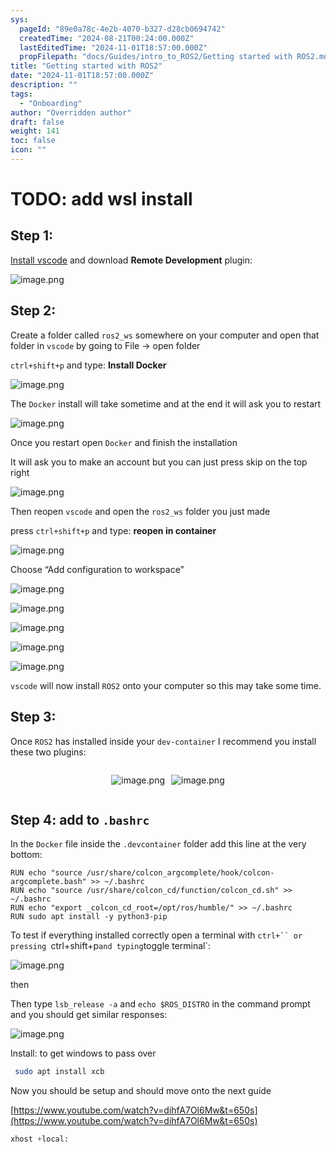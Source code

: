 ```yaml
---
sys:
  pageId: "89e0a78c-4e2b-4070-b327-d28cb0694742"
  createdTime: "2024-08-21T00:24:00.000Z"
  lastEditedTime: "2024-11-01T18:57:00.000Z"
  propFilepath: "docs/Guides/intro_to_ROS2/Getting started with ROS2.md"
title: "Getting started with ROS2"
date: "2024-11-01T18:57:00.000Z"
description: ""
tags:
  - "Onboarding"
author: "Overridden author"
draft: false
weight: 141
toc: false
icon: ""
---
```


# TODO: add wsl install

## Step 1:

[Install vscode](https://code.visualstudio.com/download) and download **Remote Development** plugin:

![image.png](https://prod-files-secure.s3.us-west-2.amazonaws.com/d518164a-d88e-44d1-a4ee-3adb3bd8bce0/efb52993-1881-4a40-b95e-6f020334f022/image.png?X-Amz-Algorithm=AWS4-HMAC-SHA256&X-Amz-Content-Sha256=UNSIGNED-PAYLOAD&X-Amz-Credential=ASIAZI2LB466WY3BYGGI%2F20250327%2Fus-west-2%2Fs3%2Faws4_request&X-Amz-Date=20250327T181120Z&X-Amz-Expires=3600&X-Amz-Security-Token=IQoJb3JpZ2luX2VjEOL%2F%2F%2F%2F%2F%2F%2F%2F%2F%2FwEaCXVzLXdlc3QtMiJIMEYCIQCNEnuFMPd1fIlTaOq%2B64kyZksmpznfZPnGSf89vT%2FAdAIhANiua7A529hpAKnQ3jwHaJQdgp8Id4xba6FtKN8OvniJKv8DCEsQABoMNjM3NDIzMTgzODA1IgyndYm0dC195sdcTJQq3APs6MNR1GltJq7JE9uiZlRs5pkmCxZoFgDwpSm%2FG5EAYaqPczajcL6PBBVsHm5K4GYIIpgL3S0mcFkrlrlh9h1zU3NbeKfMyRiFbGsLBhvMVWfBIPqApaHZHkO0HFWHam00r%2FsZS3EgS0PQLmRUUEvkEH3M5OKhfaBPRDNOLu%2BwJruJmPFGTMbMJdeuxv%2FW1okrueh66eVAAaNk9hsYMVE325J4u2uPgLQJOXlp0O3aBk0e8YubDnDfuSI6qpSLn76NgZQV1tn%2B2xDjOFoEq7K1z4WKTwdzE2dX3XIzdv%2BJ26E7u7FGxgKiwozE0sYCkaB66WZi%2F5XIg90tpincux9WSHjd2Yh1pSN1ifOW4V0zeiimhqP7QgnMBtPejyWUtYz%2Bix8wOM%2BpkqfcLjnp8mRRFjVZn4qvV4tmlOhJReWkh37pDkvYvUnY9LE%2FeijNXQZ3ATaT%2B%2F3z26IfuuuF62vCTr7ge7sls5sHfnIc6jQ7YysDFg0Vmedbxj58Zbm7IhLHNZQITwF424s%2BSquMoJc7BFs%2FQdnvkmxxm1Ehai0ZbE0HDa7zAtRtv4h1YnYl%2FfO2WYV5DqbDFVg7cJ%2BtF4oSOqLFjY4kUaGo3QgGwTtcJzlzabIVjZcAGFJWiTDuopa%2FBjqkAUd70WEpcyGvUhctl8cih%2F%2BL0Y%2BzLxS99r6Zu6u8e%2FOuFuJqc04VsWIyp5MT5EFqTPZgi%2FtPsZCXYgLSPz9Gr1oeWTCmN8zBHuXY8syp0hi%2Fl5wa0uHA1ccgd3nbVXDY0DXU%2F0A7%2Bw103wHpAoCneuSWIfbNIY0%2BZI%2BnZF8Vn8rUUkZMYM9engqedq7BZPbaTmJseeEpgJ9dQDYCuItuQ7sGRBcs&X-Amz-Signature=4e5df79d012769ef1dfe0f4b2b90b9860d5aad3e698e38b60aff7353771fabde&X-Amz-SignedHeaders=host&x-id=GetObject)

## Step 2:

Create a folder called `ros2_ws` somewhere on your computer and open that folder in `vscode` by going to File → open folder 

`ctrl+shift+p` and type: **Install Docker**

![image.png](https://prod-files-secure.s3.us-west-2.amazonaws.com/d518164a-d88e-44d1-a4ee-3adb3bd8bce0/2269dc0e-1cd5-47ff-bceb-c04ad9b2eab0/image.png?X-Amz-Algorithm=AWS4-HMAC-SHA256&X-Amz-Content-Sha256=UNSIGNED-PAYLOAD&X-Amz-Credential=ASIAZI2LB466WY3BYGGI%2F20250327%2Fus-west-2%2Fs3%2Faws4_request&X-Amz-Date=20250327T181120Z&X-Amz-Expires=3600&X-Amz-Security-Token=IQoJb3JpZ2luX2VjEOL%2F%2F%2F%2F%2F%2F%2F%2F%2F%2FwEaCXVzLXdlc3QtMiJIMEYCIQCNEnuFMPd1fIlTaOq%2B64kyZksmpznfZPnGSf89vT%2FAdAIhANiua7A529hpAKnQ3jwHaJQdgp8Id4xba6FtKN8OvniJKv8DCEsQABoMNjM3NDIzMTgzODA1IgyndYm0dC195sdcTJQq3APs6MNR1GltJq7JE9uiZlRs5pkmCxZoFgDwpSm%2FG5EAYaqPczajcL6PBBVsHm5K4GYIIpgL3S0mcFkrlrlh9h1zU3NbeKfMyRiFbGsLBhvMVWfBIPqApaHZHkO0HFWHam00r%2FsZS3EgS0PQLmRUUEvkEH3M5OKhfaBPRDNOLu%2BwJruJmPFGTMbMJdeuxv%2FW1okrueh66eVAAaNk9hsYMVE325J4u2uPgLQJOXlp0O3aBk0e8YubDnDfuSI6qpSLn76NgZQV1tn%2B2xDjOFoEq7K1z4WKTwdzE2dX3XIzdv%2BJ26E7u7FGxgKiwozE0sYCkaB66WZi%2F5XIg90tpincux9WSHjd2Yh1pSN1ifOW4V0zeiimhqP7QgnMBtPejyWUtYz%2Bix8wOM%2BpkqfcLjnp8mRRFjVZn4qvV4tmlOhJReWkh37pDkvYvUnY9LE%2FeijNXQZ3ATaT%2B%2F3z26IfuuuF62vCTr7ge7sls5sHfnIc6jQ7YysDFg0Vmedbxj58Zbm7IhLHNZQITwF424s%2BSquMoJc7BFs%2FQdnvkmxxm1Ehai0ZbE0HDa7zAtRtv4h1YnYl%2FfO2WYV5DqbDFVg7cJ%2BtF4oSOqLFjY4kUaGo3QgGwTtcJzlzabIVjZcAGFJWiTDuopa%2FBjqkAUd70WEpcyGvUhctl8cih%2F%2BL0Y%2BzLxS99r6Zu6u8e%2FOuFuJqc04VsWIyp5MT5EFqTPZgi%2FtPsZCXYgLSPz9Gr1oeWTCmN8zBHuXY8syp0hi%2Fl5wa0uHA1ccgd3nbVXDY0DXU%2F0A7%2Bw103wHpAoCneuSWIfbNIY0%2BZI%2BnZF8Vn8rUUkZMYM9engqedq7BZPbaTmJseeEpgJ9dQDYCuItuQ7sGRBcs&X-Amz-Signature=d2d64ff83986dfcc46d635b41aa0739e6f6eefba0aabe531b319c8537c801d93&X-Amz-SignedHeaders=host&x-id=GetObject)

The `Docker` install will take sometime and at the end it will ask you to restart

![image.png](https://prod-files-secure.s3.us-west-2.amazonaws.com/d518164a-d88e-44d1-a4ee-3adb3bd8bce0/ed233f78-be33-4b1f-b89c-9c346c0e961e/image.png?X-Amz-Algorithm=AWS4-HMAC-SHA256&X-Amz-Content-Sha256=UNSIGNED-PAYLOAD&X-Amz-Credential=ASIAZI2LB466WY3BYGGI%2F20250327%2Fus-west-2%2Fs3%2Faws4_request&X-Amz-Date=20250327T181120Z&X-Amz-Expires=3600&X-Amz-Security-Token=IQoJb3JpZ2luX2VjEOL%2F%2F%2F%2F%2F%2F%2F%2F%2F%2FwEaCXVzLXdlc3QtMiJIMEYCIQCNEnuFMPd1fIlTaOq%2B64kyZksmpznfZPnGSf89vT%2FAdAIhANiua7A529hpAKnQ3jwHaJQdgp8Id4xba6FtKN8OvniJKv8DCEsQABoMNjM3NDIzMTgzODA1IgyndYm0dC195sdcTJQq3APs6MNR1GltJq7JE9uiZlRs5pkmCxZoFgDwpSm%2FG5EAYaqPczajcL6PBBVsHm5K4GYIIpgL3S0mcFkrlrlh9h1zU3NbeKfMyRiFbGsLBhvMVWfBIPqApaHZHkO0HFWHam00r%2FsZS3EgS0PQLmRUUEvkEH3M5OKhfaBPRDNOLu%2BwJruJmPFGTMbMJdeuxv%2FW1okrueh66eVAAaNk9hsYMVE325J4u2uPgLQJOXlp0O3aBk0e8YubDnDfuSI6qpSLn76NgZQV1tn%2B2xDjOFoEq7K1z4WKTwdzE2dX3XIzdv%2BJ26E7u7FGxgKiwozE0sYCkaB66WZi%2F5XIg90tpincux9WSHjd2Yh1pSN1ifOW4V0zeiimhqP7QgnMBtPejyWUtYz%2Bix8wOM%2BpkqfcLjnp8mRRFjVZn4qvV4tmlOhJReWkh37pDkvYvUnY9LE%2FeijNXQZ3ATaT%2B%2F3z26IfuuuF62vCTr7ge7sls5sHfnIc6jQ7YysDFg0Vmedbxj58Zbm7IhLHNZQITwF424s%2BSquMoJc7BFs%2FQdnvkmxxm1Ehai0ZbE0HDa7zAtRtv4h1YnYl%2FfO2WYV5DqbDFVg7cJ%2BtF4oSOqLFjY4kUaGo3QgGwTtcJzlzabIVjZcAGFJWiTDuopa%2FBjqkAUd70WEpcyGvUhctl8cih%2F%2BL0Y%2BzLxS99r6Zu6u8e%2FOuFuJqc04VsWIyp5MT5EFqTPZgi%2FtPsZCXYgLSPz9Gr1oeWTCmN8zBHuXY8syp0hi%2Fl5wa0uHA1ccgd3nbVXDY0DXU%2F0A7%2Bw103wHpAoCneuSWIfbNIY0%2BZI%2BnZF8Vn8rUUkZMYM9engqedq7BZPbaTmJseeEpgJ9dQDYCuItuQ7sGRBcs&X-Amz-Signature=63aee310403050f98f81ee8ac011e4effb1ca098d3f67c7accd83f11051332dc&X-Amz-SignedHeaders=host&x-id=GetObject)

Once you restart open `Docker` and finish the installation

It will ask you to make an account but you can just press skip on the top right

![image.png](https://prod-files-secure.s3.us-west-2.amazonaws.com/d518164a-d88e-44d1-a4ee-3adb3bd8bce0/21010ad9-1659-4fd9-9f59-9932a09b2a3d/image.png?X-Amz-Algorithm=AWS4-HMAC-SHA256&X-Amz-Content-Sha256=UNSIGNED-PAYLOAD&X-Amz-Credential=ASIAZI2LB466WY3BYGGI%2F20250327%2Fus-west-2%2Fs3%2Faws4_request&X-Amz-Date=20250327T181120Z&X-Amz-Expires=3600&X-Amz-Security-Token=IQoJb3JpZ2luX2VjEOL%2F%2F%2F%2F%2F%2F%2F%2F%2F%2FwEaCXVzLXdlc3QtMiJIMEYCIQCNEnuFMPd1fIlTaOq%2B64kyZksmpznfZPnGSf89vT%2FAdAIhANiua7A529hpAKnQ3jwHaJQdgp8Id4xba6FtKN8OvniJKv8DCEsQABoMNjM3NDIzMTgzODA1IgyndYm0dC195sdcTJQq3APs6MNR1GltJq7JE9uiZlRs5pkmCxZoFgDwpSm%2FG5EAYaqPczajcL6PBBVsHm5K4GYIIpgL3S0mcFkrlrlh9h1zU3NbeKfMyRiFbGsLBhvMVWfBIPqApaHZHkO0HFWHam00r%2FsZS3EgS0PQLmRUUEvkEH3M5OKhfaBPRDNOLu%2BwJruJmPFGTMbMJdeuxv%2FW1okrueh66eVAAaNk9hsYMVE325J4u2uPgLQJOXlp0O3aBk0e8YubDnDfuSI6qpSLn76NgZQV1tn%2B2xDjOFoEq7K1z4WKTwdzE2dX3XIzdv%2BJ26E7u7FGxgKiwozE0sYCkaB66WZi%2F5XIg90tpincux9WSHjd2Yh1pSN1ifOW4V0zeiimhqP7QgnMBtPejyWUtYz%2Bix8wOM%2BpkqfcLjnp8mRRFjVZn4qvV4tmlOhJReWkh37pDkvYvUnY9LE%2FeijNXQZ3ATaT%2B%2F3z26IfuuuF62vCTr7ge7sls5sHfnIc6jQ7YysDFg0Vmedbxj58Zbm7IhLHNZQITwF424s%2BSquMoJc7BFs%2FQdnvkmxxm1Ehai0ZbE0HDa7zAtRtv4h1YnYl%2FfO2WYV5DqbDFVg7cJ%2BtF4oSOqLFjY4kUaGo3QgGwTtcJzlzabIVjZcAGFJWiTDuopa%2FBjqkAUd70WEpcyGvUhctl8cih%2F%2BL0Y%2BzLxS99r6Zu6u8e%2FOuFuJqc04VsWIyp5MT5EFqTPZgi%2FtPsZCXYgLSPz9Gr1oeWTCmN8zBHuXY8syp0hi%2Fl5wa0uHA1ccgd3nbVXDY0DXU%2F0A7%2Bw103wHpAoCneuSWIfbNIY0%2BZI%2BnZF8Vn8rUUkZMYM9engqedq7BZPbaTmJseeEpgJ9dQDYCuItuQ7sGRBcs&X-Amz-Signature=8582da1c526c200f54f020b41894f436090cd799f5742f04b97f316b6cdb5c94&X-Amz-SignedHeaders=host&x-id=GetObject)

Then reopen `vscode` and open the `ros2_ws` folder you just made

press `ctrl+shift+p` and type: **reopen in container**

![image.png](https://prod-files-secure.s3.us-west-2.amazonaws.com/d518164a-d88e-44d1-a4ee-3adb3bd8bce0/4e93b8c2-41ad-488c-8095-c74205196118/image.png?X-Amz-Algorithm=AWS4-HMAC-SHA256&X-Amz-Content-Sha256=UNSIGNED-PAYLOAD&X-Amz-Credential=ASIAZI2LB466WY3BYGGI%2F20250327%2Fus-west-2%2Fs3%2Faws4_request&X-Amz-Date=20250327T181120Z&X-Amz-Expires=3600&X-Amz-Security-Token=IQoJb3JpZ2luX2VjEOL%2F%2F%2F%2F%2F%2F%2F%2F%2F%2FwEaCXVzLXdlc3QtMiJIMEYCIQCNEnuFMPd1fIlTaOq%2B64kyZksmpznfZPnGSf89vT%2FAdAIhANiua7A529hpAKnQ3jwHaJQdgp8Id4xba6FtKN8OvniJKv8DCEsQABoMNjM3NDIzMTgzODA1IgyndYm0dC195sdcTJQq3APs6MNR1GltJq7JE9uiZlRs5pkmCxZoFgDwpSm%2FG5EAYaqPczajcL6PBBVsHm5K4GYIIpgL3S0mcFkrlrlh9h1zU3NbeKfMyRiFbGsLBhvMVWfBIPqApaHZHkO0HFWHam00r%2FsZS3EgS0PQLmRUUEvkEH3M5OKhfaBPRDNOLu%2BwJruJmPFGTMbMJdeuxv%2FW1okrueh66eVAAaNk9hsYMVE325J4u2uPgLQJOXlp0O3aBk0e8YubDnDfuSI6qpSLn76NgZQV1tn%2B2xDjOFoEq7K1z4WKTwdzE2dX3XIzdv%2BJ26E7u7FGxgKiwozE0sYCkaB66WZi%2F5XIg90tpincux9WSHjd2Yh1pSN1ifOW4V0zeiimhqP7QgnMBtPejyWUtYz%2Bix8wOM%2BpkqfcLjnp8mRRFjVZn4qvV4tmlOhJReWkh37pDkvYvUnY9LE%2FeijNXQZ3ATaT%2B%2F3z26IfuuuF62vCTr7ge7sls5sHfnIc6jQ7YysDFg0Vmedbxj58Zbm7IhLHNZQITwF424s%2BSquMoJc7BFs%2FQdnvkmxxm1Ehai0ZbE0HDa7zAtRtv4h1YnYl%2FfO2WYV5DqbDFVg7cJ%2BtF4oSOqLFjY4kUaGo3QgGwTtcJzlzabIVjZcAGFJWiTDuopa%2FBjqkAUd70WEpcyGvUhctl8cih%2F%2BL0Y%2BzLxS99r6Zu6u8e%2FOuFuJqc04VsWIyp5MT5EFqTPZgi%2FtPsZCXYgLSPz9Gr1oeWTCmN8zBHuXY8syp0hi%2Fl5wa0uHA1ccgd3nbVXDY0DXU%2F0A7%2Bw103wHpAoCneuSWIfbNIY0%2BZI%2BnZF8Vn8rUUkZMYM9engqedq7BZPbaTmJseeEpgJ9dQDYCuItuQ7sGRBcs&X-Amz-Signature=2a9549de4bf71a711054a10b32a0371a587e10a8f387e929d9d1cf7ba738733e&X-Amz-SignedHeaders=host&x-id=GetObject)

Choose “Add configuration to workspace”

![image.png](https://prod-files-secure.s3.us-west-2.amazonaws.com/d518164a-d88e-44d1-a4ee-3adb3bd8bce0/9560b282-5060-4989-ba37-97e7b2c22476/image.png?X-Amz-Algorithm=AWS4-HMAC-SHA256&X-Amz-Content-Sha256=UNSIGNED-PAYLOAD&X-Amz-Credential=ASIAZI2LB466WY3BYGGI%2F20250327%2Fus-west-2%2Fs3%2Faws4_request&X-Amz-Date=20250327T181120Z&X-Amz-Expires=3600&X-Amz-Security-Token=IQoJb3JpZ2luX2VjEOL%2F%2F%2F%2F%2F%2F%2F%2F%2F%2FwEaCXVzLXdlc3QtMiJIMEYCIQCNEnuFMPd1fIlTaOq%2B64kyZksmpznfZPnGSf89vT%2FAdAIhANiua7A529hpAKnQ3jwHaJQdgp8Id4xba6FtKN8OvniJKv8DCEsQABoMNjM3NDIzMTgzODA1IgyndYm0dC195sdcTJQq3APs6MNR1GltJq7JE9uiZlRs5pkmCxZoFgDwpSm%2FG5EAYaqPczajcL6PBBVsHm5K4GYIIpgL3S0mcFkrlrlh9h1zU3NbeKfMyRiFbGsLBhvMVWfBIPqApaHZHkO0HFWHam00r%2FsZS3EgS0PQLmRUUEvkEH3M5OKhfaBPRDNOLu%2BwJruJmPFGTMbMJdeuxv%2FW1okrueh66eVAAaNk9hsYMVE325J4u2uPgLQJOXlp0O3aBk0e8YubDnDfuSI6qpSLn76NgZQV1tn%2B2xDjOFoEq7K1z4WKTwdzE2dX3XIzdv%2BJ26E7u7FGxgKiwozE0sYCkaB66WZi%2F5XIg90tpincux9WSHjd2Yh1pSN1ifOW4V0zeiimhqP7QgnMBtPejyWUtYz%2Bix8wOM%2BpkqfcLjnp8mRRFjVZn4qvV4tmlOhJReWkh37pDkvYvUnY9LE%2FeijNXQZ3ATaT%2B%2F3z26IfuuuF62vCTr7ge7sls5sHfnIc6jQ7YysDFg0Vmedbxj58Zbm7IhLHNZQITwF424s%2BSquMoJc7BFs%2FQdnvkmxxm1Ehai0ZbE0HDa7zAtRtv4h1YnYl%2FfO2WYV5DqbDFVg7cJ%2BtF4oSOqLFjY4kUaGo3QgGwTtcJzlzabIVjZcAGFJWiTDuopa%2FBjqkAUd70WEpcyGvUhctl8cih%2F%2BL0Y%2BzLxS99r6Zu6u8e%2FOuFuJqc04VsWIyp5MT5EFqTPZgi%2FtPsZCXYgLSPz9Gr1oeWTCmN8zBHuXY8syp0hi%2Fl5wa0uHA1ccgd3nbVXDY0DXU%2F0A7%2Bw103wHpAoCneuSWIfbNIY0%2BZI%2BnZF8Vn8rUUkZMYM9engqedq7BZPbaTmJseeEpgJ9dQDYCuItuQ7sGRBcs&X-Amz-Signature=c54d1fb09d9c4dca6291e24be79806dd05e08fcac9c752c055009598a74012be&X-Amz-SignedHeaders=host&x-id=GetObject)

![image.png](https://prod-files-secure.s3.us-west-2.amazonaws.com/d518164a-d88e-44d1-a4ee-3adb3bd8bce0/2ee63f81-886b-48e8-a553-dc6e5eac99e4/image.png?X-Amz-Algorithm=AWS4-HMAC-SHA256&X-Amz-Content-Sha256=UNSIGNED-PAYLOAD&X-Amz-Credential=ASIAZI2LB466WY3BYGGI%2F20250327%2Fus-west-2%2Fs3%2Faws4_request&X-Amz-Date=20250327T181120Z&X-Amz-Expires=3600&X-Amz-Security-Token=IQoJb3JpZ2luX2VjEOL%2F%2F%2F%2F%2F%2F%2F%2F%2F%2FwEaCXVzLXdlc3QtMiJIMEYCIQCNEnuFMPd1fIlTaOq%2B64kyZksmpznfZPnGSf89vT%2FAdAIhANiua7A529hpAKnQ3jwHaJQdgp8Id4xba6FtKN8OvniJKv8DCEsQABoMNjM3NDIzMTgzODA1IgyndYm0dC195sdcTJQq3APs6MNR1GltJq7JE9uiZlRs5pkmCxZoFgDwpSm%2FG5EAYaqPczajcL6PBBVsHm5K4GYIIpgL3S0mcFkrlrlh9h1zU3NbeKfMyRiFbGsLBhvMVWfBIPqApaHZHkO0HFWHam00r%2FsZS3EgS0PQLmRUUEvkEH3M5OKhfaBPRDNOLu%2BwJruJmPFGTMbMJdeuxv%2FW1okrueh66eVAAaNk9hsYMVE325J4u2uPgLQJOXlp0O3aBk0e8YubDnDfuSI6qpSLn76NgZQV1tn%2B2xDjOFoEq7K1z4WKTwdzE2dX3XIzdv%2BJ26E7u7FGxgKiwozE0sYCkaB66WZi%2F5XIg90tpincux9WSHjd2Yh1pSN1ifOW4V0zeiimhqP7QgnMBtPejyWUtYz%2Bix8wOM%2BpkqfcLjnp8mRRFjVZn4qvV4tmlOhJReWkh37pDkvYvUnY9LE%2FeijNXQZ3ATaT%2B%2F3z26IfuuuF62vCTr7ge7sls5sHfnIc6jQ7YysDFg0Vmedbxj58Zbm7IhLHNZQITwF424s%2BSquMoJc7BFs%2FQdnvkmxxm1Ehai0ZbE0HDa7zAtRtv4h1YnYl%2FfO2WYV5DqbDFVg7cJ%2BtF4oSOqLFjY4kUaGo3QgGwTtcJzlzabIVjZcAGFJWiTDuopa%2FBjqkAUd70WEpcyGvUhctl8cih%2F%2BL0Y%2BzLxS99r6Zu6u8e%2FOuFuJqc04VsWIyp5MT5EFqTPZgi%2FtPsZCXYgLSPz9Gr1oeWTCmN8zBHuXY8syp0hi%2Fl5wa0uHA1ccgd3nbVXDY0DXU%2F0A7%2Bw103wHpAoCneuSWIfbNIY0%2BZI%2BnZF8Vn8rUUkZMYM9engqedq7BZPbaTmJseeEpgJ9dQDYCuItuQ7sGRBcs&X-Amz-Signature=a615f068ca0d075c0d70db82d1144c741ab438b05db562092aaf294794c9837b&X-Amz-SignedHeaders=host&x-id=GetObject)

![image.png](https://prod-files-secure.s3.us-west-2.amazonaws.com/d518164a-d88e-44d1-a4ee-3adb3bd8bce0/ae1580b2-b048-407e-aed9-b584224a7a04/image.png?X-Amz-Algorithm=AWS4-HMAC-SHA256&X-Amz-Content-Sha256=UNSIGNED-PAYLOAD&X-Amz-Credential=ASIAZI2LB466WY3BYGGI%2F20250327%2Fus-west-2%2Fs3%2Faws4_request&X-Amz-Date=20250327T181120Z&X-Amz-Expires=3600&X-Amz-Security-Token=IQoJb3JpZ2luX2VjEOL%2F%2F%2F%2F%2F%2F%2F%2F%2F%2FwEaCXVzLXdlc3QtMiJIMEYCIQCNEnuFMPd1fIlTaOq%2B64kyZksmpznfZPnGSf89vT%2FAdAIhANiua7A529hpAKnQ3jwHaJQdgp8Id4xba6FtKN8OvniJKv8DCEsQABoMNjM3NDIzMTgzODA1IgyndYm0dC195sdcTJQq3APs6MNR1GltJq7JE9uiZlRs5pkmCxZoFgDwpSm%2FG5EAYaqPczajcL6PBBVsHm5K4GYIIpgL3S0mcFkrlrlh9h1zU3NbeKfMyRiFbGsLBhvMVWfBIPqApaHZHkO0HFWHam00r%2FsZS3EgS0PQLmRUUEvkEH3M5OKhfaBPRDNOLu%2BwJruJmPFGTMbMJdeuxv%2FW1okrueh66eVAAaNk9hsYMVE325J4u2uPgLQJOXlp0O3aBk0e8YubDnDfuSI6qpSLn76NgZQV1tn%2B2xDjOFoEq7K1z4WKTwdzE2dX3XIzdv%2BJ26E7u7FGxgKiwozE0sYCkaB66WZi%2F5XIg90tpincux9WSHjd2Yh1pSN1ifOW4V0zeiimhqP7QgnMBtPejyWUtYz%2Bix8wOM%2BpkqfcLjnp8mRRFjVZn4qvV4tmlOhJReWkh37pDkvYvUnY9LE%2FeijNXQZ3ATaT%2B%2F3z26IfuuuF62vCTr7ge7sls5sHfnIc6jQ7YysDFg0Vmedbxj58Zbm7IhLHNZQITwF424s%2BSquMoJc7BFs%2FQdnvkmxxm1Ehai0ZbE0HDa7zAtRtv4h1YnYl%2FfO2WYV5DqbDFVg7cJ%2BtF4oSOqLFjY4kUaGo3QgGwTtcJzlzabIVjZcAGFJWiTDuopa%2FBjqkAUd70WEpcyGvUhctl8cih%2F%2BL0Y%2BzLxS99r6Zu6u8e%2FOuFuJqc04VsWIyp5MT5EFqTPZgi%2FtPsZCXYgLSPz9Gr1oeWTCmN8zBHuXY8syp0hi%2Fl5wa0uHA1ccgd3nbVXDY0DXU%2F0A7%2Bw103wHpAoCneuSWIfbNIY0%2BZI%2BnZF8Vn8rUUkZMYM9engqedq7BZPbaTmJseeEpgJ9dQDYCuItuQ7sGRBcs&X-Amz-Signature=9cb5c02e412d89e898e7a0879a392b7af095da6752ab015bcd64b689cd121cb2&X-Amz-SignedHeaders=host&x-id=GetObject)

![image.png](https://prod-files-secure.s3.us-west-2.amazonaws.com/d518164a-d88e-44d1-a4ee-3adb3bd8bce0/53255b28-f75e-430f-b9e3-c0ac8577e42b/image.png?X-Amz-Algorithm=AWS4-HMAC-SHA256&X-Amz-Content-Sha256=UNSIGNED-PAYLOAD&X-Amz-Credential=ASIAZI2LB466WY3BYGGI%2F20250327%2Fus-west-2%2Fs3%2Faws4_request&X-Amz-Date=20250327T181120Z&X-Amz-Expires=3600&X-Amz-Security-Token=IQoJb3JpZ2luX2VjEOL%2F%2F%2F%2F%2F%2F%2F%2F%2F%2FwEaCXVzLXdlc3QtMiJIMEYCIQCNEnuFMPd1fIlTaOq%2B64kyZksmpznfZPnGSf89vT%2FAdAIhANiua7A529hpAKnQ3jwHaJQdgp8Id4xba6FtKN8OvniJKv8DCEsQABoMNjM3NDIzMTgzODA1IgyndYm0dC195sdcTJQq3APs6MNR1GltJq7JE9uiZlRs5pkmCxZoFgDwpSm%2FG5EAYaqPczajcL6PBBVsHm5K4GYIIpgL3S0mcFkrlrlh9h1zU3NbeKfMyRiFbGsLBhvMVWfBIPqApaHZHkO0HFWHam00r%2FsZS3EgS0PQLmRUUEvkEH3M5OKhfaBPRDNOLu%2BwJruJmPFGTMbMJdeuxv%2FW1okrueh66eVAAaNk9hsYMVE325J4u2uPgLQJOXlp0O3aBk0e8YubDnDfuSI6qpSLn76NgZQV1tn%2B2xDjOFoEq7K1z4WKTwdzE2dX3XIzdv%2BJ26E7u7FGxgKiwozE0sYCkaB66WZi%2F5XIg90tpincux9WSHjd2Yh1pSN1ifOW4V0zeiimhqP7QgnMBtPejyWUtYz%2Bix8wOM%2BpkqfcLjnp8mRRFjVZn4qvV4tmlOhJReWkh37pDkvYvUnY9LE%2FeijNXQZ3ATaT%2B%2F3z26IfuuuF62vCTr7ge7sls5sHfnIc6jQ7YysDFg0Vmedbxj58Zbm7IhLHNZQITwF424s%2BSquMoJc7BFs%2FQdnvkmxxm1Ehai0ZbE0HDa7zAtRtv4h1YnYl%2FfO2WYV5DqbDFVg7cJ%2BtF4oSOqLFjY4kUaGo3QgGwTtcJzlzabIVjZcAGFJWiTDuopa%2FBjqkAUd70WEpcyGvUhctl8cih%2F%2BL0Y%2BzLxS99r6Zu6u8e%2FOuFuJqc04VsWIyp5MT5EFqTPZgi%2FtPsZCXYgLSPz9Gr1oeWTCmN8zBHuXY8syp0hi%2Fl5wa0uHA1ccgd3nbVXDY0DXU%2F0A7%2Bw103wHpAoCneuSWIfbNIY0%2BZI%2BnZF8Vn8rUUkZMYM9engqedq7BZPbaTmJseeEpgJ9dQDYCuItuQ7sGRBcs&X-Amz-Signature=5c0b655688b592ac669f831c3d5a64c8a68c8ece74567a6c2687dd2f015b0e4d&X-Amz-SignedHeaders=host&x-id=GetObject)

![image.png](https://prod-files-secure.s3.us-west-2.amazonaws.com/d518164a-d88e-44d1-a4ee-3adb3bd8bce0/7c562767-5af9-4ffb-97d1-327bcdf4ee00/image.png?X-Amz-Algorithm=AWS4-HMAC-SHA256&X-Amz-Content-Sha256=UNSIGNED-PAYLOAD&X-Amz-Credential=ASIAZI2LB466WY3BYGGI%2F20250327%2Fus-west-2%2Fs3%2Faws4_request&X-Amz-Date=20250327T181120Z&X-Amz-Expires=3600&X-Amz-Security-Token=IQoJb3JpZ2luX2VjEOL%2F%2F%2F%2F%2F%2F%2F%2F%2F%2FwEaCXVzLXdlc3QtMiJIMEYCIQCNEnuFMPd1fIlTaOq%2B64kyZksmpznfZPnGSf89vT%2FAdAIhANiua7A529hpAKnQ3jwHaJQdgp8Id4xba6FtKN8OvniJKv8DCEsQABoMNjM3NDIzMTgzODA1IgyndYm0dC195sdcTJQq3APs6MNR1GltJq7JE9uiZlRs5pkmCxZoFgDwpSm%2FG5EAYaqPczajcL6PBBVsHm5K4GYIIpgL3S0mcFkrlrlh9h1zU3NbeKfMyRiFbGsLBhvMVWfBIPqApaHZHkO0HFWHam00r%2FsZS3EgS0PQLmRUUEvkEH3M5OKhfaBPRDNOLu%2BwJruJmPFGTMbMJdeuxv%2FW1okrueh66eVAAaNk9hsYMVE325J4u2uPgLQJOXlp0O3aBk0e8YubDnDfuSI6qpSLn76NgZQV1tn%2B2xDjOFoEq7K1z4WKTwdzE2dX3XIzdv%2BJ26E7u7FGxgKiwozE0sYCkaB66WZi%2F5XIg90tpincux9WSHjd2Yh1pSN1ifOW4V0zeiimhqP7QgnMBtPejyWUtYz%2Bix8wOM%2BpkqfcLjnp8mRRFjVZn4qvV4tmlOhJReWkh37pDkvYvUnY9LE%2FeijNXQZ3ATaT%2B%2F3z26IfuuuF62vCTr7ge7sls5sHfnIc6jQ7YysDFg0Vmedbxj58Zbm7IhLHNZQITwF424s%2BSquMoJc7BFs%2FQdnvkmxxm1Ehai0ZbE0HDa7zAtRtv4h1YnYl%2FfO2WYV5DqbDFVg7cJ%2BtF4oSOqLFjY4kUaGo3QgGwTtcJzlzabIVjZcAGFJWiTDuopa%2FBjqkAUd70WEpcyGvUhctl8cih%2F%2BL0Y%2BzLxS99r6Zu6u8e%2FOuFuJqc04VsWIyp5MT5EFqTPZgi%2FtPsZCXYgLSPz9Gr1oeWTCmN8zBHuXY8syp0hi%2Fl5wa0uHA1ccgd3nbVXDY0DXU%2F0A7%2Bw103wHpAoCneuSWIfbNIY0%2BZI%2BnZF8Vn8rUUkZMYM9engqedq7BZPbaTmJseeEpgJ9dQDYCuItuQ7sGRBcs&X-Amz-Signature=615757855d8a93cef59bc95f279564158068463565b843441ccc5ef0477f6e26&X-Amz-SignedHeaders=host&x-id=GetObject)

`vscode` will now install `ROS2` onto your computer so this may take some time.

## Step 3:

Once `ROS2` has installed inside your `dev-container` I recommend you install these two plugins:

<div style="display: flex;flex-direction: row; column-gap:10px; max-width: 630px;justify-content: center;">
<div>

![image.png](https://prod-files-secure.s3.us-west-2.amazonaws.com/d518164a-d88e-44d1-a4ee-3adb3bd8bce0/3fc3d550-5a54-4ba1-ba6b-faa01cdb7369/image.png?X-Amz-Algorithm=AWS4-HMAC-SHA256&X-Amz-Content-Sha256=UNSIGNED-PAYLOAD&X-Amz-Credential=ASIAZI2LB466QEDQJMDD%2F20250327%2Fus-west-2%2Fs3%2Faws4_request&X-Amz-Date=20250327T181130Z&X-Amz-Expires=3600&X-Amz-Security-Token=IQoJb3JpZ2luX2VjEOL%2F%2F%2F%2F%2F%2F%2F%2F%2F%2FwEaCXVzLXdlc3QtMiJGMEQCIBcj9bBndkFsj4YWveYk2FUZOuIxTbPbxE2LP4ZbNt0hAiAnkZxgnK26AUpT86F%2Fnaco8bwUw2zAv%2BDWxwjBwzo7ASr%2FAwhLEAAaDDYzNzQyMzE4MzgwNSIMJGwmdPFtwgMpgTV4KtwDvbcC8tX%2FAJo6nT6yVV3cHUiK2OwchUrSiEI15%2BVBgVsTY%2FM0WOQ%2BzG1UFQ0KvWKpNMRcn7%2BTnBtnj%2FXctRJM1mw9fUlyGsi4zPzOmii7kmdCmqw%2BAFLw9hfxAMeOBdwIqzL%2BMtFrymtGMqjfhuFx1gDrDa58UUla7IxG%2BwY2TxCLvW7vE4qoRO0GnKRKuoyOHY1PM1ttQ7%2BXdVs2LPL%2FTlgd7K3987prGgP2042wExlfCTXf5FcZQ9zHmUYvsdlNnRukc860qCQBJWVNvhGFKJPJe6osDkWzRlMSTpd566NQhpxiMvUF%2FTsfcyf6OHiTFSlyj2%2BXDbhl0zclw%2Bia4G8rgk2qHbLqjZg72RyQMC6NdMO8dRiObu%2FG1dCsCcqrspht5JWNIR%2BswkSQ0xMuGEpWFGmdqDwLkIpJLNOGr2fhtuBVT3ish2Vdu%2F1h2h65ZY9maqhg117JbZ24C0IMZr0Uvu1QE5%2FYKu0dO4V%2BPHDVU3gtmnu4zs5nBf4WM%2BYEaXSz6ub6KmjqorJCdorBnxCL%2Bxpnx8DI0881vbXF5xeOH85TeymFkI80DmzLDv0bV%2BUAsxkHyUk26CHw%2FSKSrYmLp54Uy6sOieW2YHj0TyjfYyvFY3YjitbcBFkw5KKWvwY6pgHEtYdb%2Bsh257uOvfKVoRRNz9GK663Etd6g5df4IQt3zo%2BfdeiwtoZH%2B9LaOWQj36aJxzGlPjCG%2F4luYJV12nDEaGcs7ggwa0el2henaydP2dIWOnhj90qq6WJRWyLThBf8jODaLXHOpfioF38nzQgwHIbE1vt89kIjlIl5hKhjr%2FsWDSlwcXIHtHrzSPIFnBu410zHc6B%2BBht3tuZkiN7aMl9rZuSS&X-Amz-Signature=5b64d4abfd47c5944210fd51bc4211c72d4ebc5d09a7b656a994f3977ba08f4d&X-Amz-SignedHeaders=host&x-id=GetObject)

</div>
<div>

![image.png](https://prod-files-secure.s3.us-west-2.amazonaws.com/d518164a-d88e-44d1-a4ee-3adb3bd8bce0/d994cc66-13c2-4093-a5a3-f84cf4601a82/image.png?X-Amz-Algorithm=AWS4-HMAC-SHA256&X-Amz-Content-Sha256=UNSIGNED-PAYLOAD&X-Amz-Credential=ASIAZI2LB466YE4FA53E%2F20250327%2Fus-west-2%2Fs3%2Faws4_request&X-Amz-Date=20250327T181131Z&X-Amz-Expires=3600&X-Amz-Security-Token=IQoJb3JpZ2luX2VjEOL%2F%2F%2F%2F%2F%2F%2F%2F%2F%2FwEaCXVzLXdlc3QtMiJIMEYCIQCwZKS02jgG%2BnyTtQP9G3AJXvA%2BeZoorZc08uAo6XajEAIhANYWQaznbejYLQk%2FuTXRWg6%2BwQ2Wo2EHGZlxchzoauMAKv8DCEsQABoMNjM3NDIzMTgzODA1IgzRevzDiTU3DZOa6aQq3AOH%2BWwSm93I1xGAS5n4mFPvPFv3dkt91GC%2B%2BJ315p%2BkW9Pt2Kkk00NBkD%2B0t94UDxSQzgaR4npvX5Jgg%2Bf%2B4t6YoUcAMcxI53%2FDaGvq0a1o9V5waHo683TqJ87xPU1EZKxd2MinxOJkTkUf4I1%2BX3cxvtML3jQRgRxkTQ8v2GqPEuAMBDJCni77lq7rDsBBWXnH%2FT31GpDg3OCUlYJ9fg5y18P9hTsLRk6NqNruInGKrygszVG8ki4rnMUd827OdmgUSqid8fhyT3s%2FfP5CBh5OZfxPW84DTcQ%2Fg3a1x6SyEfzBmC8Z5Q%2FlrwudWzFXixWFgF5iMe%2FSI9VbbixB2Kl2HoiS1dj2Q%2BPwzDgK9Y3sFVYC4qF1XPTh%2FO%2FLEXXzaOwGofz6P7AJh5%2FDEzM0dwIKX%2FhBghOsk%2FSo4slFEJACUAr%2B7IAhrWwYr84xpcjdlFdWOuf7rpBxf2kMRsUu9MIlBc42scvdt84eEU8s7N6uV8%2FD9QD9LnHpJohrMP9KoEYeqnrin9cVjzwOtH4hirOdXUXtIW%2FFKA2buVrNhbewcUbhjWl3wdN%2Fm6jLySGW6p1p4v%2BK%2BnXmhMGBZdhSp9NeN8PL%2BXUhzc3s3pmb9H1ktD7xEV0e6XTsUR%2BBQTCMo5a%2FBjqkAQdzE%2BgJh%2BAM572XNXexhcs91ko9%2F2GM7gX8Pevbg9HIWA1HRFuBJ7grwPMX%2Bx6oqDkKkj4hoaN815XrzMYCGSqMlqdRINYTFt12gHsZF0V8qhwVK1O3ZKyyD%2FrrewwOyS6yXLH4oZpHyICX09ZZkD85tjBeENLVe%2FTQSQRKQ4WhEr85fVEcUNWLAscjmqfJ59Pn2%2FwiaCCWnEhcgozYZ%2BMrrpE%2F&X-Amz-Signature=b97da156519f73a6247475754382a828d225f6fd07d36afcdbb03caa96a36a12&X-Amz-SignedHeaders=host&x-id=GetObject)

</div>
</div>

## Step 4: add to `.bashrc`

In the `Docker` file inside the `.devcontainer` folder add this line at the very bottom: 

```docker
RUN echo "source /usr/share/colcon_argcomplete/hook/colcon-argcomplete.bash" >> ~/.bashrc
RUN echo "source /usr/share/colcon_cd/function/colcon_cd.sh" >> ~/.bashrc
RUN echo "export _colcon_cd_root=/opt/ros/humble/" >> ~/.bashrc
RUN sudo apt install -y python3-pip 
```

To test if everything installed correctly open a terminal with `ctrl+`` or pressing `ctrl+shift+p` and typing `toggle terminal`:

![image.png](https://prod-files-secure.s3.us-west-2.amazonaws.com/d518164a-d88e-44d1-a4ee-3adb3bd8bce0/6a4943d8-b04e-4c02-9a58-775f3384d1a5/image.png?X-Amz-Algorithm=AWS4-HMAC-SHA256&X-Amz-Content-Sha256=UNSIGNED-PAYLOAD&X-Amz-Credential=ASIAZI2LB466WY3BYGGI%2F20250327%2Fus-west-2%2Fs3%2Faws4_request&X-Amz-Date=20250327T181120Z&X-Amz-Expires=3600&X-Amz-Security-Token=IQoJb3JpZ2luX2VjEOL%2F%2F%2F%2F%2F%2F%2F%2F%2F%2FwEaCXVzLXdlc3QtMiJIMEYCIQCNEnuFMPd1fIlTaOq%2B64kyZksmpznfZPnGSf89vT%2FAdAIhANiua7A529hpAKnQ3jwHaJQdgp8Id4xba6FtKN8OvniJKv8DCEsQABoMNjM3NDIzMTgzODA1IgyndYm0dC195sdcTJQq3APs6MNR1GltJq7JE9uiZlRs5pkmCxZoFgDwpSm%2FG5EAYaqPczajcL6PBBVsHm5K4GYIIpgL3S0mcFkrlrlh9h1zU3NbeKfMyRiFbGsLBhvMVWfBIPqApaHZHkO0HFWHam00r%2FsZS3EgS0PQLmRUUEvkEH3M5OKhfaBPRDNOLu%2BwJruJmPFGTMbMJdeuxv%2FW1okrueh66eVAAaNk9hsYMVE325J4u2uPgLQJOXlp0O3aBk0e8YubDnDfuSI6qpSLn76NgZQV1tn%2B2xDjOFoEq7K1z4WKTwdzE2dX3XIzdv%2BJ26E7u7FGxgKiwozE0sYCkaB66WZi%2F5XIg90tpincux9WSHjd2Yh1pSN1ifOW4V0zeiimhqP7QgnMBtPejyWUtYz%2Bix8wOM%2BpkqfcLjnp8mRRFjVZn4qvV4tmlOhJReWkh37pDkvYvUnY9LE%2FeijNXQZ3ATaT%2B%2F3z26IfuuuF62vCTr7ge7sls5sHfnIc6jQ7YysDFg0Vmedbxj58Zbm7IhLHNZQITwF424s%2BSquMoJc7BFs%2FQdnvkmxxm1Ehai0ZbE0HDa7zAtRtv4h1YnYl%2FfO2WYV5DqbDFVg7cJ%2BtF4oSOqLFjY4kUaGo3QgGwTtcJzlzabIVjZcAGFJWiTDuopa%2FBjqkAUd70WEpcyGvUhctl8cih%2F%2BL0Y%2BzLxS99r6Zu6u8e%2FOuFuJqc04VsWIyp5MT5EFqTPZgi%2FtPsZCXYgLSPz9Gr1oeWTCmN8zBHuXY8syp0hi%2Fl5wa0uHA1ccgd3nbVXDY0DXU%2F0A7%2Bw103wHpAoCneuSWIfbNIY0%2BZI%2BnZF8Vn8rUUkZMYM9engqedq7BZPbaTmJseeEpgJ9dQDYCuItuQ7sGRBcs&X-Amz-Signature=b54a78f13c4cd8f2360c000b998eaaaca7963a62f48f9e66cd0192b6ff579c6b&X-Amz-SignedHeaders=host&x-id=GetObject)

then 

Then type `lsb_release -a` and `echo $ROS_DISTRO` in the command prompt and you should get similar responses:

![image.png](https://prod-files-secure.s3.us-west-2.amazonaws.com/d518164a-d88e-44d1-a4ee-3adb3bd8bce0/3e635dec-a805-4e85-8b9e-d000e5b71a4e/image.png?X-Amz-Algorithm=AWS4-HMAC-SHA256&X-Amz-Content-Sha256=UNSIGNED-PAYLOAD&X-Amz-Credential=ASIAZI2LB466WY3BYGGI%2F20250327%2Fus-west-2%2Fs3%2Faws4_request&X-Amz-Date=20250327T181120Z&X-Amz-Expires=3600&X-Amz-Security-Token=IQoJb3JpZ2luX2VjEOL%2F%2F%2F%2F%2F%2F%2F%2F%2F%2FwEaCXVzLXdlc3QtMiJIMEYCIQCNEnuFMPd1fIlTaOq%2B64kyZksmpznfZPnGSf89vT%2FAdAIhANiua7A529hpAKnQ3jwHaJQdgp8Id4xba6FtKN8OvniJKv8DCEsQABoMNjM3NDIzMTgzODA1IgyndYm0dC195sdcTJQq3APs6MNR1GltJq7JE9uiZlRs5pkmCxZoFgDwpSm%2FG5EAYaqPczajcL6PBBVsHm5K4GYIIpgL3S0mcFkrlrlh9h1zU3NbeKfMyRiFbGsLBhvMVWfBIPqApaHZHkO0HFWHam00r%2FsZS3EgS0PQLmRUUEvkEH3M5OKhfaBPRDNOLu%2BwJruJmPFGTMbMJdeuxv%2FW1okrueh66eVAAaNk9hsYMVE325J4u2uPgLQJOXlp0O3aBk0e8YubDnDfuSI6qpSLn76NgZQV1tn%2B2xDjOFoEq7K1z4WKTwdzE2dX3XIzdv%2BJ26E7u7FGxgKiwozE0sYCkaB66WZi%2F5XIg90tpincux9WSHjd2Yh1pSN1ifOW4V0zeiimhqP7QgnMBtPejyWUtYz%2Bix8wOM%2BpkqfcLjnp8mRRFjVZn4qvV4tmlOhJReWkh37pDkvYvUnY9LE%2FeijNXQZ3ATaT%2B%2F3z26IfuuuF62vCTr7ge7sls5sHfnIc6jQ7YysDFg0Vmedbxj58Zbm7IhLHNZQITwF424s%2BSquMoJc7BFs%2FQdnvkmxxm1Ehai0ZbE0HDa7zAtRtv4h1YnYl%2FfO2WYV5DqbDFVg7cJ%2BtF4oSOqLFjY4kUaGo3QgGwTtcJzlzabIVjZcAGFJWiTDuopa%2FBjqkAUd70WEpcyGvUhctl8cih%2F%2BL0Y%2BzLxS99r6Zu6u8e%2FOuFuJqc04VsWIyp5MT5EFqTPZgi%2FtPsZCXYgLSPz9Gr1oeWTCmN8zBHuXY8syp0hi%2Fl5wa0uHA1ccgd3nbVXDY0DXU%2F0A7%2Bw103wHpAoCneuSWIfbNIY0%2BZI%2BnZF8Vn8rUUkZMYM9engqedq7BZPbaTmJseeEpgJ9dQDYCuItuQ7sGRBcs&X-Amz-Signature=83a60879712c9b610c47061b5c86652bc3f77a1539f6107bdfec72d1ce0adc9f&X-Amz-SignedHeaders=host&x-id=GetObject)

Install:  to get windows to pass over

```bash
 sudo apt install xcb
```

Now you should be setup and should move onto the next guide 

[https://www.youtube.com/watch?v=dihfA7Ol6Mw&t=650s](https://www.youtube.com/watch?v=dihfA7Ol6Mw&t=650s)

```python
xhost +local:
```
